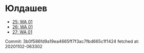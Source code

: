 # Юлдашев
- [25: WA 01](25.md)
- [26: WA 01](26.md)
- [27: WA 01](27.md)

Commit: 3b0f586fd9a19ea4665ff7f3ac7fbd665c1f1424
 fetched at: 20201102-063302
